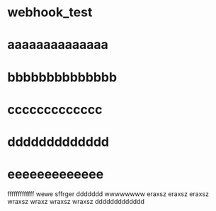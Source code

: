 webhook_test
============
aaaaaaaaaaaaaa
===============
bbbbbbbbbbbbbb
==============
ccccccccccccc
==============
ddddddddddddd
==============
eeeeeeeeeeeee
==============
fffffffffffff
wewe
sffrger
ddddddd
wwwwwwww
eraxsz
eraxsz
eraxsz
wraxsz
wraxz
wraxsz
wraxsz
ddddddddddddd
